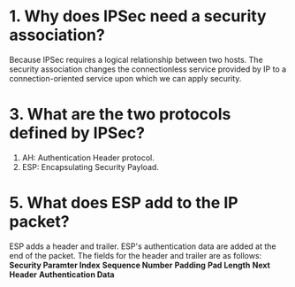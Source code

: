 # 1. Why does IPSec need a security association?
Because IPSec requires a logical relationship between two hosts. The security association changes the connectionless service provided by IP to a connection-oriented service upon which we can apply security.

# 3. What are the two protocols defined by IPSec?
1. AH: Authentication Header protocol.
2. ESP: Encapsulating Security Payload.

# 5. What does ESP add to the IP packet?
ESP adds a header and trailer. ESP's authentication data are added at the end of the packet.
The fields for the header and trailer are as follows:
**Security Paramter Index**
**Sequence Number**
**Padding**
**Pad Length**
**Next Header**
**Authentication Data**
 
